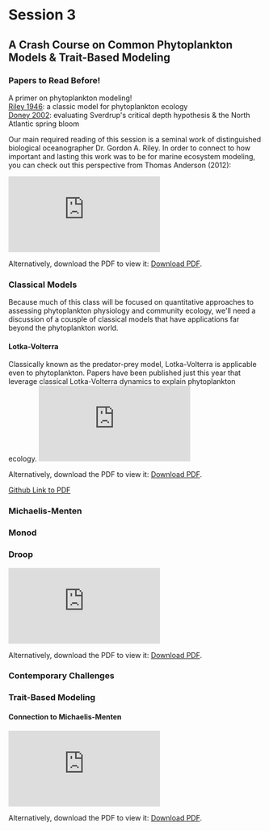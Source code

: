 <!-- #region -->
# Session 3
## A Crash Course on Common Phytoplankton Models & Trait-Based Modeling

<div class="panel panel-primary">
  <div class="panel-heading">
    <h3 class="panel-title">Papers to Read Before!</h3>
  </div>
  <div class="panel-body">
      A primer on phytoplankton modeling!<br>
      <a href="https://2021-phyto-phys.readthedocs.io/en/latest/_literature/session3/riley1946.pdf">Riley 1946</a>: a classic model for phytoplankton ecology<br>
      <a href="https://2021-phyto-phys.readthedocs.io/en/latest/_literature/session3/seigel2002.pdf">Doney 2002</a>: evaluating Sverdrup's critical depth hypothesis & the North Atlantic spring bloom<br>
  </div>
</div>

Our main required reading of this session is a seminal work of distinguished biological oceanographer Dr. Gordon A. Riley. In order to connect to how important and lasting this work was to be for marine ecosystem modeling, you can check out this perspective from Thomas Anderson (2012):

<object data="https://2021-phyto-phys.readthedocs.io/en/latest/_static/anderson2012.pdf" type="application/pdf" width="700px" height="700px">
    <embed src="https://2021-phyto-phys.readthedocs.io/en/latest/_static/anderson2012.pdf">
        <p>Alternatively, download the PDF to view it: <a href="https://2021-phyto-phys.readthedocs.io/en/latest/_static/anderson2012.pdf">Download PDF</a>.</p>
    </embed>
</object>

### Classical Models

Because much of this class will be focused on quantitative approaches to assessing phytoplankton physiology and community ecology, we'll need a discussion of a cousple of classical models that have applications far beyond the phytoplankton world. 

#### Lotka-Volterra

Classically known as the predator-prey model, Lotka-Volterra is applicable even to phytoplankton. Papers have been published just this year that leverage classical Lotka-Volterra dynamics to explain phytoplankton ecology. 
<object data="https://2021-phyto-phys.readthedocs.io/en/latest/_static/hofmann2021.pdf" type="application/pdf" width="700px" height="700px">
    <embed src="https://2021-phyto-phys.readthedocs.io/en/latest/_static/hofmann2021.pdf">
        <p>Alternatively, download the PDF to view it: <a href="https://2021-phyto-phys.readthedocs.io/en/latest/_static/hofmann2021.pdf">Download PDF</a>.</p>
    </embed>
</object>

[Github Link to PDF](https://github.com/akrinos/2021-phyto-phys/tree/main/_literature/session1/hofmann2021.pdf)

### Michaelis-Menten


### Monod

### Droop

<object data="https://2021-phyto-phys.readthedocs.io/en/latest/_static/sommer1990.pdf" type="application/pdf" width="700px" height="700px">
    <embed src="https://2021-phyto-phys.readthedocs.io/en/latest/_static/sommer1990.pdf">
        <p>Alternatively, download the PDF to view it: <a href="https://2021-phyto-phys.readthedocs.io/en/latest/_static/sommer1990.pdf">Download PDF</a>.</p>
    </embed>
</object>

### Contemporary Challenges

### Trait-Based Modeling
#### Connection to Michaelis-Menten

<object data="https://2021-phyto-phys.readthedocs.io/en/latest/_static/fiksen2013.pdf" type="application/pdf" width="700px" height="700px">
    <embed src="https://2021-phyto-phys.readthedocs.io/en/latest/_static/fiksen2013.pdf">
        <p>Alternatively, download the PDF to view it: <a href="https://2021-phyto-phys.readthedocs.io/en/latest/_static/fiksen2013.pdf">Download PDF</a>.</p>
    </embed>
</object>

<!-- #endregion -->
